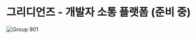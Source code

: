 # 그리디언즈 - 개발자 소통 플랫폼 (준비 중)



![Group 901](https://user-images.githubusercontent.com/102597172/214165811-abce03a7-7451-454f-ae5d-7ae270930c66.png)
